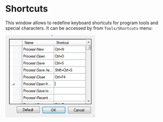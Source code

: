 # Shortcuts

This window allows to redefine keyboard shortcuts for program tools and special characters. It can be accessed by from `Tools/Shortcuts` menu:

![](https://github.com/G1ANT-Robot/G1ANT.Manual/raw/develop/-assets/shortcuts.png)

